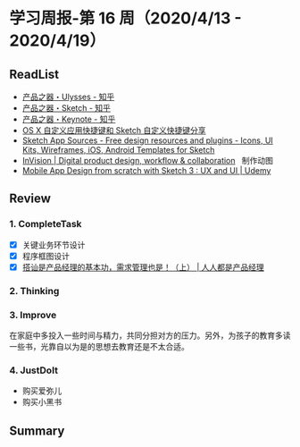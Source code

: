 # 学习周报-第 16 周（2020/4/13 - 2020/4/19）

>

## ReadList

- [产品之器・Ulysses - 知乎](https://zhuanlan.zhihu.com/p/21339402)
- [产品之器・Sketch - 知乎](https://zhuanlan.zhihu.com/p/21386019)
- [产品之器・Keynote - 知乎](https://zhuanlan.zhihu.com/p/21623636)
- [OS X 自定义应用快捷键和 Sketch 自定义快捷键分享](https://ksmx.me/custom-keyboard-shortcuts-mac-os-x/)
- [Sketch App Sources - Free design resources and plugins - Icons, UI Kits, Wireframes, iOS, Android Templates for Sketch](https://www.sketchappsources.com/)
- [InVision | Digital product design, workflow & collaboration](https://www.invisionapp.com/)   制作动图
- [Mobile App Design from scratch with Sketch 3 : UX and UI | Udemy](https://www.udemy.com/course/mobile-app-design-from-scratch/)

## Review

### 1. CompleteTask

- [x] 关键业务环节设计
- [x] 程序框图设计
- [x] [搭讪是产品经理的基本功，需求管理也是！（上） | 人人都是产品经理](http://www.woshipm.com/pmd/421678.html)

### 2. Thinking

### 3. Improve

在家庭中多投入一些时间与精力，共同分担对方的压力。另外，为孩子的教育多读一些书，光靠自以为是的思想去教育还是不太合适。

### 4. JustDoIt

- 购买爱弥儿
- 购买小黑书

## Summary
